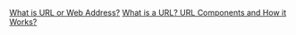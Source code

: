 [What is URL or Web Address?](https://www.youtube.com/watch?v=ZzqbD5IrW1Q)
[What is a URL? URL Components and How it Works?](https://www.youtube.com/watch?v=-LPe4tYckkg)